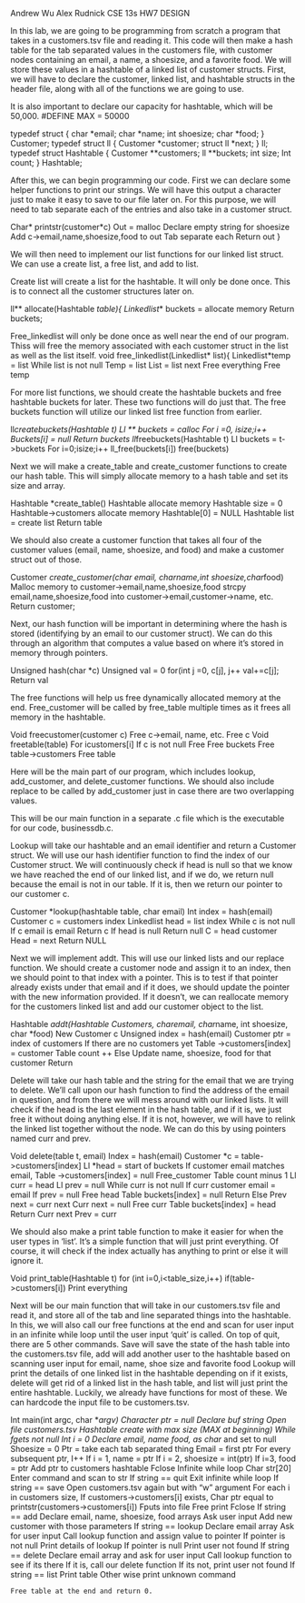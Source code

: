Andrew Wu
Alex Rudnick
CSE 13s
HW7 DESIGN

In this lab, we are going to be programming from scratch a program that takes in a customers.tsv file and reading it. This code will then make a hash table for the tab separated values in the customers file, with customer nodes containing an email, a name, a shoesize, and a favorite food. We will store these values in a hashtable of a linked list of customer structs. First, we will have to declare the customer, linked list, and hashtable structs in the header file, along with all of the functions we are going to use. 

It is also important to declare our capacity for hashtable, which will be 50,000.
#DEFINE MAX = 50000

typedef struct {
        char *email;
        char *name;
        int shoesize;
        char *food;
} Customer;
typedef struct ll {
        Customer *customer;
        struct ll *next;
} ll;
typedef struct Hashtable {
        Customer **customers;
        ll **buckets;
        int size;
        Int count;
} Hashtable;

After this, we can begin programming our code. First we can declare some helper functions to print our strings. We will have this output a character just to make it easy to save to our file later on. For this purpose, we will need to tab separate each of the entries and also take in a customer struct.

Char* printstr(customer*c)
	Out = malloc
	Declare empty string for shoesize
	Add c->email,name,shoesize,food to out
	Tab separate each
	Return out
}

We will then need to implement our list functions for our linked list struct. We can use a create list, a free list, and add to list. 

Create list will create a list for the hashtable. It will only be done once. This is to connect all the customer structures later on.

ll** allocate(Hashtable *table){
	Linkedlist** buckets = allocate memory
	Return buckets;

Free_linkedlist will only be done once as well near the end of our program. Thiss will free the memory associated with each customer struct in the list as well as the list itself.
void free_linkedlist(Linkedlist* list){
	Linkedlist*temp = list
	While list is not null
		Temp = list
		List = list next
		Free everything
		Free temp

For more list functions, we should create the hashtable buckets and free hashtable buckets for later. These two functions will do just that. The free buckets function will utilize our linked list free function from earlier.

ll*createbuckets(Hashtable t)
	Ll ** buckets = calloc
	For i =0, i<table->size;i++
		Buckets[i] = null
	Return buckets
ll*freebuckets(Hashtable t)
	Ll buckets = t->buckets
	For i=0;i<table->size;i++
		ll_free(buckets[i])
	free(buckets)

Next we will make a create_table and create_customer functions to create our hash table. This will simply allocate memory to a hash table and set its size and array.

Hashtable *create_table()
	Hashtable allocate memory
	Hashtable size = 0
	Hashtable->customers allocate memory
	Hashtable[0] = NULL
	Hashtable list = create list
	Return table

We should also create a customer function that takes all four of the customer values (email, name, shoesize, and food) and make a customer struct out of those.

Customer *create_customer(char *email, char*name,int shoesize,char*food)
	Malloc memory to customer->email,name,shoesize,food
	strcpy email,name,shoesize,food into customer->email,customer->name, etc.
	Return customer;

Next, our hash function will be important in determining where the hash is stored (identifying by an email to our customer struct). We can do this through an algorithm that computes a value based on where it’s stored in memory through pointers. 

Unsigned hash(char *c)
	Unsigned val = 0
	for(int j =0, c[j], j++
		val+=c[j];
	Return val

The free functions will help us free dynamically allocated memory at the end. Free_customer will be called by free_table multiple times as it frees all memory in the hashtable.

Void freecustomer(customer c)
	Free c->email, name, etc.
	Free c
Void freetable(table)
	For i<table size
	Customer c = table->customers[i]
	If c is not null
		Free
	Free buckets
	Free table->customers
	Free table

Here will be the main part of our program, which includes lookup, add_customer, and delete_customer functions. We should also include replace to be called by add_customer just in case there are two overlapping values.

This will be our main function in a separate .c file which is the executable for our code, businessdb.c.

Lookup will take our hashtable and an email identifier and return a Customer struct. We will use our hash identifier function to find the index of our Customer struct. We will continuously check if head is null so that we know we have reached the end of our linked list, and if we do, we return null because the email is not in our table. If it is, then we return our pointer to our customer c.

Customer *lookup(hashtable table, char email)
	Int index = hash(email)
	Customer c = customers index
	Linkedlist head = list index
	While c is not null
		If c email is email
			Return c
		If head is null
			Return null
		C = head customer
		Head = next
	Return NULL

Next we will implement addt. This will use our linked lists and our replace function. We should create a customer node and assign it to an index, then we should point to that index with a pointer. This is to test if that pointer already exists under that email and if it does, we should update the pointer with the new information provided. If it doesn’t, we can reallocate memory for the customers linked list and add our customer object to the list. 

Hashtable *addt(Hashtable *Customers, char*email, char*name, int shoesize, char *food)
	New Customer c
	Unsigned index = hash(email)
	Customer ptr = index of customers
	If there are no customers yet
		Table ->customers[index] = customer
		Table count ++
	Else
		Update name, shoesize, food for that customer
		Return

Delete will take our hash table and the string for the email that we are trying to delete. We’ll call upon our hash function to find the address of the email in question, and from there we will mess around with our linked lists. It will check if the head is the last element in the hash table, and if it is, we just free it without doing anything else. If it is not, however, we will have to relink the linked list together without the node. We can do this by using pointers named curr and prev. 

Void delete(table t, email)
	Index = hash(email)
	Customer *c = table->customers[index]
	Ll *head = start of buckets
	If customer email matches email,
		Table ->customers[index] = null
		Free_customer
		Table count minus 1
	Ll curr = head
	Ll prev = null
	While curr is not null
		If curr customer email = email
			If prev = null
				Free head
				Table buckets[index] = null
				Return
			Else
				Prev next = curr next
				Curr next = null
				Free curr
				Table buckets[index] = head
				Return
		Curr next
		Prev = curr

We should also make a print table function to make it easier for when the user types in ‘list’. It’s a simple function that will just print everything. Of course, it will check if the index actually has anything to print or else it will ignore it.

Void print_table(Hashtable t)
	for (int i=0,i<table_size,i++)
		if(table->customers[i])
			Print everything

Next will be our main function that will take in our customers.tsv file and read it, and store all of the tab and line separated things into the hashtable. In this, we will also call our free functions at the end and scan for user input in an infinite while loop until the user input ‘quit’ is called. On top of quit, there are 5 other commands. Save will save the state of the hash table into the customers.tsv file, add will add another user to the hashtable based on scanning user input for email, name, shoe size and favorite food Lookup will print the details of one linked list in the hashtable depending on if it exists, delete will get rid of a linked list in the hash table, and list will just print the entire hashtable. 
Luckily, we already have functions for most of these. We can hardcode the input file to be customers.tsv.

Int main(int argc, char **argv) 
	Character ptr = null
	Declare buf string
	Open file customers.tsv
	Hashtable create with max size (MAX at beginning)
	While fgets not null
		Int i = 0
		Declare email, name food, as char* and set to null
		Shoesize = 0
		Ptr = take each tab separated thing
		Email = first ptr
		For every subsequent ptr,
			I++
			If i = 1, name = ptr
			If i = 2, shoesize = int(ptr)
			If i=3, food = ptr
		Add ptr to customers hashtable
	Fclose
	Infinite while loop
		Char str[20]
		Enter command and scan to str
		If string == quit
			Exit infinite while loop
		If string == save
			Open customers.tsv again but with “w” argument
			For each i in customers size,
				If customers->customers[i] exists,
					Char ptr equal to printstr(customers->customers[i])
					Fputs into file
					Free print
			Fclose
		If string == add
			Declare email, name, shoesize, food arrays
			Ask user input
			Add new customer with those parameters
		If string == lookup
			Declare email array
			Ask for user input
			Call lookup function and assign value to pointer
			If pointer is not null
				Print details of lookup
			If pointer is null
				Print user not found
		If string == delete
			Declare email array and ask for user input
			Call lookup function to see if its there
			If it is, call our delete function
			If its not, print user not found
		If string == list
			Print table
		Other wise print unknown command

	Free table at the end and return 0.
	

		

